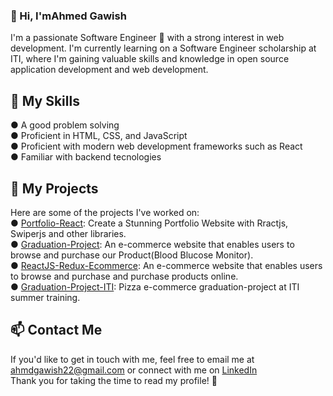  <h3>👋 Hi, I'mAhmed Gawish</h3>

I'm a passionate Software Engineer 🚀 with a strong interest in web development. I'm currently learning on a Software Engineer scholarship at ITI, where I'm gaining valuable skills and knowledge in open source application development and web development.

🚀 My Skills
---
● A good problem solving<br>
● Proficient in HTML, CSS, and JavaScript<br>
● Proficient with modern web development frameworks such as React<br>
● Familiar with backend tecnologies 

🚀 My Projects
---
Here are some of the projects I've worked on:<br>
● <a href="https://github.com/Ahmedgawish10/Portfolio-React" target="_blank" rel="noreferrer">Portfolio-React</a>:
Create a Stunning Portfolio Website with Rractjs, Swiperjs and other libraries.<br>
● <a href="https://github.com/Ahmedgawish10/graduateproject" target="_blank" rel="noreferrer">Graduation-Project</a>:
 An e-commerce website that enables users to browse and purchase our Product(Blood Blucose Monitor).
<br>
● <a href="https://github.com/Ahmedgawish10/ecommerce-pharmacy4" target="_blank" rel="noreferrer">ReactJS-Redux-Ecommerce</a>:
 An e-commerce website that enables users to browse and purchase and purchase products online.
<br>
● <a href="https://github.com/Ahmedgawish10/iti-ecommerce" target="_blank" rel="noreferrer">Graduation-Project-ITI</a>:
 Pizza e-commerce graduation-project at ITI summer training.

📫 Contact Me
---
If you'd like to get in touch with me, feel free to email me at <a href="" target="_blank" rel="noreferrer">ahmdgawish22@gmail.com</a> or connect with me on <a href="https://www.linkedin.com/in/ahmed-gawish-718b27213" target="_blank" rel="noreferrer">LinkedIn</a><br>
Thank you for taking the time to read my profile! 🙏

